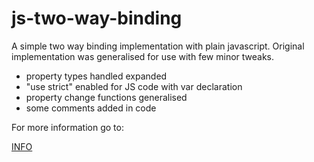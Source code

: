 # js-two-way-binding
A simple two way binding implementation with plain javascript. 
Original implementation was generalised for use with few minor tweaks.
- property types handled expanded
- "use strict" enabled for JS code with var declaration
- property change functions generalised
- some comments added in code

For more information go to:

[INFO](https://medium.com/frontend-fun/js-vanilla-two-way-binding-5a29bc86c787 "INFO")
